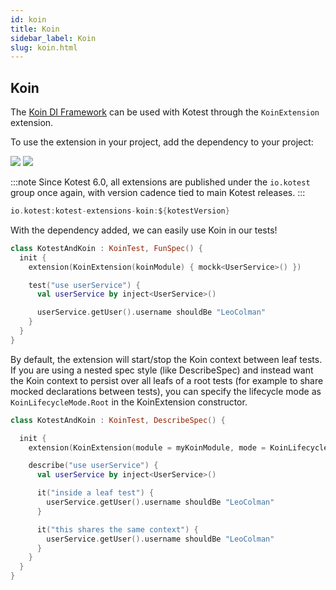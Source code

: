 ```yaml
---
id: koin
title: Koin
sidebar_label: Koin
slug: koin.html
---
```


## Koin

The [Koin DI Framework](https://insert-koin.io/) can be used with Kotest through the `KoinExtension` extension.

To use the extension in your project, add the dependency to your project:

[<img src="https://img.shields.io/maven-central/v/io.kotest/kotest-extensions-koin.svg?label=latest%20release"/>](https://central.sonatype.com/artifact/io.kotest/kotest-extensions-koin)
[<img src="https://img.shields.io/maven-metadata/v?metadataUrl=https%3A%2F%2Fcentral.sonatype.com%2Frepository%2Fmaven-snapshots%2Fio%2Fkotest%2Fkotest-extensions-koin%2Fmaven-metadata.xml"/>](https://central.sonatype.com/repository/maven-snapshots/io/kotest/kotest-extensions-koin/maven-metadata.xml)

:::note
Since Kotest 6.0, all extensions are published under the `io.kotest` group once again, with version cadence tied to
main Kotest releases.
:::

```kotlin
io.kotest:kotest-extensions-koin:${kotestVersion}
```

With the dependency added, we can easily use Koin in our tests!

```kotlin
class KotestAndKoin : KoinTest, FunSpec() {
  init {
    extension(KoinExtension(koinModule) { mockk<UserService>() })

    test("use userService") {
      val userService by inject<UserService>()

      userService.getUser().username shouldBe "LeoColman"
    }
  }
}
```

By default, the extension will start/stop the Koin context between leaf tests.
If you are using a nested spec style (like DescribeSpec) and instead want the Koin context
to persist over all leafs of a root tests (for example to share mocked declarations between tests),
you can specify the lifecycle mode as `KoinLifecycleMode.Root` in the KoinExtension constructor.

```kotlin
class KotestAndKoin : KoinTest, DescribeSpec() {

  init {
    extension(KoinExtension(module = myKoinModule, mode = KoinLifecycleMode.Root))

    describe("use userService") {
      val userService by inject<UserService>()

      it("inside a leaf test") {
        userService.getUser().username shouldBe "LeoColman"
      }

      it("this shares the same context") {
        userService.getUser().username shouldBe "LeoColman"
      }
    }
  }
}
```
